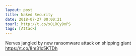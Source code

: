 ```yaml
---
layout: post
title: Naked Security
date: 2018-07-27 00:00:21
tourl: http://t.co/xOLRCy9nPS
tags: [Attack]
---
```

Nerves jangled by new ransomware attack on shipping giant https://t.co/8m31c5KTDh